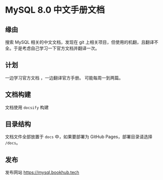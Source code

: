 # MySQL 8.0 中文手册文档

## 缘由

搜索 MySQL 相关的中文文档，发现在 git 上相关项目，但使用的机翻，且翻译不全。于是考虑自己学习一下官方文档并翻译一次。

## 计划

一边学习官方文档 ，一边翻译官方手册。
可能每周一到两篇。

## 文档构建

文档使用 `docsify` 构建

## 目录结构

文档文件全部放置于 `docs` 中，如果要部署为 GitHub Pages，部署目录请选择 `/docs`。

## 发布

发布网站 https://mysql.bookhub.tech
